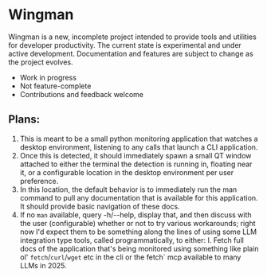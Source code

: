 # Wingman

Wingman is a new, incomplete project intended to provide tools and utilities for developer productivity. The current state is experimental and under active development. Documentation and features are subject to change as the project evolves.

- Work in progress
- Not feature-complete
- Contributions and feedback welcome

## Plans:

1. This is meant to be a small python monitoring application that watches a desktop environment, listening to any calls that launch a CLI application. 
2. Once this is detected, it should immediately spawn a small QT window attached to either the terminal the detection is running in, floating near it, or a configurable location in the desktop environment per user preference.
3. In this location, the default behavior is to immediately run the man command to pull any documentation that is available for this application. It should provide basic navigation of these docs.
4. If no `man` available, query -h/--help, display that, and then discuss with the user (configurable) whether or not to try various workarounds; right now I'd expect them to be something along the lines of using some LLM integration type tools, called programmatically, to either:
    I. Fetch full docs of the application that's being monitored using something like plain ol' `fetch`/`curl`/`wget` etc in the cli or the fetch` mcp available to many LLMs in 2025.